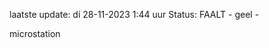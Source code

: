 laatste update: 
di 28-11-2023  1:44   uur 
Status: FAALT - geel - 
<div class="service Y">microstation</div>